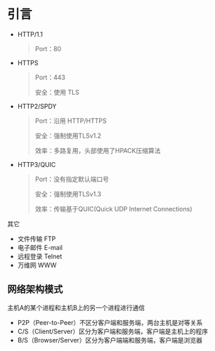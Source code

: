 # 引言

- HTTP/1.1
  > Port：80
- HTTPS
  > Port：443
  >
  > 安全：使用 TLS
- HTTP2/SPDY
  > Port：沿用 HTTP/HTTPS
  >
  > 安全：强制使用TLSv1.2
  >
  > 效率：多路复用，头部使用了HPACK压缩算法
- HTTP3/QUIC
  > Port：没有指定默认端口号
  >
  > 安全：强制使用TLSv1.3
  >
  > 效率：传输基于QUIC(Quick UDP Internet Connections)

其它

- 文件传输 FTP
- 电子邮件 E-mail
- 远程登录 Telnet
- 万维网 WWW

## 网络架构模式

主机A的某个进程和主机B上的另一个进程进行通信

- P2P（Peer-to-Peer）不区分客户端和服务端，两台主机是对等关系
- C/S（Client/Server）区分为客户端和服务端，客户端是主机上的程序
- B/S（Browser/Server）区分为客户端端和服务端，客户端是浏览器
